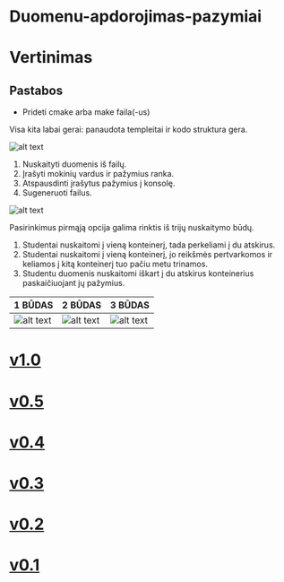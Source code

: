 # Duomenu-apdorojimas-pazymiai

# Vertinimas

## Pastabos

- Prideti cmake arba make faila(-us)

Visa kita labai gerai: panaudota templeitai ir kodo struktura gera.



![alt text](https://i.imgur.com/NCXISro.png)

1. Nuskaityti duomenis iš failų.
2. Įrašyti mokinių vardus ir pažymius ranka.
3. Atspausdinti įrašytus pažymius į konsolę.
4. Sugeneruoti failus.

![alt text](https://i.imgur.com/L1UmmI7.png)

Pasirinkimus pirmąją opcija galima rinktis iš trijų nuskaitymo būdų.
1. Studentai nuskaitomi į vieną konteinerį, tada perkeliami į du atskirus.
2. Studentai nuskaitomi į vieną konteinerį, jo reikšmės pertvarkomos ir keliamos į kitą konteinerį tuo pačiu metu trinamos.
3. Studentu duomenis nuskaitomi iškart į du atskirus konteinerius paskaičiuojant jų pažymius.


| 1 BŪDAS       |  2 BŪDAS      | 3 BŪDAS       | 
| ------------- | ------------- | ------------- | 
|![alt text](https://i.imgur.com/08dl7Hl.png)|![alt text](https://i.imgur.com/JRINxJD.png)|![alt text](https://i.imgur.com/jyoDn3y.png)| 

# [v1.0](https://github.com/Aspectrus/Duomenu-apdorojimas-pazymiai/releases/tag/v1.0)
# [v0.5](https://github.com/Aspectrus/Duomenu-apdorojimas-pazymiai/releases/tag/v0.5)
# [v0.4](https://github.com/Aspectrus/Duomenu-apdorojimas-pazymiai/releases/tag/v0.4)
# [v0.3](https://github.com/Aspectrus/Duomenu-apdorojimas-pazymiai/releases/tag/v0.3)
# [v0.2](https://github.com/Aspectrus/Duomenu-apdorojimas-pazymiai/releases/tag/v0.2)
# [v0.1](https://github.com/Aspectrus/Duomenu-apdorojimas-pazymiai/releases/tag/v0.1)
